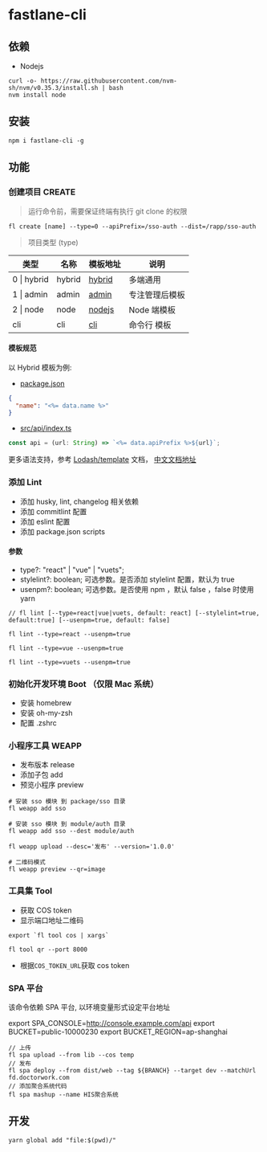 # fastlane-cli

## 依赖

- Nodejs

```
curl -o- https://raw.githubusercontent.com/nvm-sh/nvm/v0.35.3/install.sh | bash
nvm install node
```

## 安装

```
npm i fastlane-cli -g
```

## 功能

### 创建项目 CREATE

> 运行命令前，需要保证终端有执行 git clone 的权限

```
fl create [name] --type=0 --apiPrefix=/sso-auth --dist=/rapp/sso-auth
```

> 项目类型 (type)

| 类型        | 名称   | 模板地址                                                                 | 说明           |
| ----------- | ------ | ------------------------------------------------------------------------ | -------------- |
| 0 \| hybrid | hybrid | [hybrid](https://git.doctorwork.com/qiexr/public-group/templates/hybrid) | 多端通用       |
| 1 \| admin  | admin  | [admin](https://git.doctorwork.com/qiexr/public-group/templates/admin)   | 专注管理后模板 |
| 2 \| node   | node   | [nodejs](https://git.doctorwork.com/qiexr/public-group/templates/nodejs) | Node 端模板    |
| cli         | cli    | [cli](https://git.doctorwork.com/qiexr/public-group/templates/cli)       | 命令行 模板    |

#### 模板规范

以 Hybrid 模板为例:

- [package.json](https://git.doctorwork.com/qiexr/public-group/templates/mobile-native/-/blob/master/package.json#L2)

```json
{
  "name": "<%= data.name %>"
}
```

- [src/api/index.ts](https://git.doctorwork.com/qiexr/public-group/templates/mobile-native/-/blob/master/src/api/index.ts#L5)

```js
const api = (url: String) => `<%= data.apiPrefix %>${url}`;
```

更多语法支持，参考 [Lodash/template](https://lodash.com/docs/4.17.15#template) 文档， [中文文档地址](https://www.lodashjs.com/docs/latest#_templatestring-options)

### 添加 Lint

- 添加 husky, lint, changelog 相关依赖
- 添加 commitlint 配置
- 添加 eslint 配置
- 添加 package.json scripts

#### 参数

- type?: "react" | "vue" | "vuets";
- stylelint?: boolean; 可选参数。是否添加 stylelint 配置，默认为 true
- usenpm?: boolean; 可选参数。是否使用 npm ，默认 false ，false 时使用 yarn

```
// fl lint [--type=react|vue|vuets, default: react] [--stylelint=true, default:true] [--usenpm=true, default: false]

fl lint --type=react --usenpm=true

fl lint --type=vue --usenpm=true

fl lint --type=vuets --usenpm=true
```

### 初始化开发环境 Boot （仅限 Mac 系统）

- 安装 homebrew
- 安装 oh-my-zsh
- 配置 .zshrc

### 小程序工具 WEAPP

- 发布版本 release
- 添加子包 add
- 预览小程序 preview

```
# 安装 sso 模块 到 package/sso 目录
fl weapp add sso

# 安装 sso 模块 到 module/auth 目录
fl weapp add sso --dest module/auth

fl weapp upload --desc='发布' --version='1.0.0'

# 二维码模式
fl weapp preview --qr=image
```

### 工具集 Tool

- 获取 COS token
- 显示端口地址二维码

```
export `fl tool cos | xargs`

fl tool qr --port 8000
```

- 根据`COS_TOKEN_URL`获取 cos token

### SPA 平台

该命令依赖 SPA 平台, 以环境变量形式设定平台地址

export SPA_CONSOLE=http://console.example.com/api
export BUCKET=public-10000230
export BUCKET_REGION=ap-shanghai

```
// 上传
fl spa upload --from lib --cos temp
// 发布
fl spa deploy --from dist/web --tag ${BRANCH} --target dev --matchUrl fd.doctorwork.com
// 添加聚合系统代码
fl spa mashup --name HIS聚合系统
```

## 开发

```
yarn global add "file:$(pwd)/"
```
